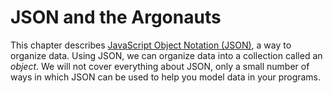 # JSON and the Argonauts

This chapter describes
[JavaScript Object Notation (JSON)](https://en.wikipedia.org/wiki/JSON), a way
to organize data. Using JSON, we can organize data into a collection called an
_object_. We will not cover everything about JSON, only a small number of ways
in which JSON can be used to help you model data in your programs.
